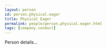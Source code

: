 ```yaml
---
layout: person
id: person.physical.eager
title: Physical Eager
permalink: people/person.physical.eager.html
tags: [company.conduct]
---
```


Person details...